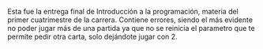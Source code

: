 Esta fue la entrega final de Introducción a la programación, materia del primer cuatrimestre de la carrera. Contiene errores, siendo el más evidente no poder jugar más de una partida ya que no se reinicia el parametro que te permite pedir otra carta, solo dejándote jugar con 2.
